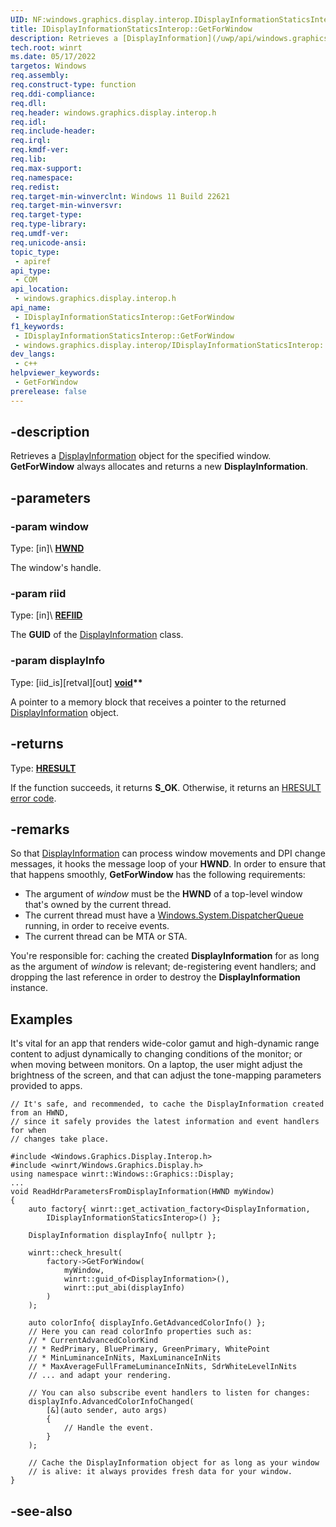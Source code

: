 ```yaml
---
UID: NF:windows.graphics.display.interop.IDisplayInformationStaticsInterop.GetForWindow
title: IDisplayInformationStaticsInterop::GetForWindow
description: Retrieves a [DisplayInformation](/uwp/api/windows.graphics.display.displayinformation) object for the specified window.
tech.root: winrt
ms.date: 05/17/2022
targetos: Windows
req.assembly: 
req.construct-type: function
req.ddi-compliance: 
req.dll: 
req.header: windows.graphics.display.interop.h
req.idl: 
req.include-header: 
req.irql: 
req.kmdf-ver: 
req.lib: 
req.max-support: 
req.namespace: 
req.redist: 
req.target-min-winverclnt: Windows 11 Build 22621
req.target-min-winversvr: 
req.target-type: 
req.type-library: 
req.umdf-ver: 
req.unicode-ansi: 
topic_type:
 - apiref
api_type:
 - COM
api_location:
 - windows.graphics.display.interop.h
api_name:
 - IDisplayInformationStaticsInterop::GetForWindow
f1_keywords:
 - IDisplayInformationStaticsInterop::GetForWindow
 - windows.graphics.display.interop/IDisplayInformationStaticsInterop::GetForWindow
dev_langs:
 - c++
helpviewer_keywords:
 - GetForWindow
prerelease: false
---
```


## -description

Retrieves a [DisplayInformation](/uwp/api/windows.graphics.display.displayinformation) object for the specified window. **GetForWindow** always allocates and returns a new **DisplayInformation**.

## -parameters

### -param window

Type: \[in]\ **[HWND](/windows/win32/winprog/windows-data-types)**

The window's handle.

### -param riid

Type: \[in]\ **[REFIID](/openspecs/windows_protocols/ms-oaut/bbde795f-5398-42d8-9f59-3613da03c318)**

The **GUID** of the [DisplayInformation](/uwp/api/windows.graphics.display.displayinformation) class.

### -param displayInfo

Type: \[iid_is\]\[retval\]\[out\] **[void](/windows/win32/winprog/windows-data-types)\*\***

A pointer to a memory block that receives a pointer to the returned [DisplayInformation](/uwp/api/windows.graphics.display.displayinformation) object.

## -returns

Type: **[HRESULT](/windows/win32/com/structure-of-com-error-codes)**

If the function succeeds, it returns **S_OK**. Otherwise, it returns an [HRESULT](/windows/win32/com/structure-of-com-error-codes) [error code](/windows/desktop/com/com-error-codes-10).

## -remarks

So that [DisplayInformation](/uwp/api/windows.graphics.display.displayinformation) can process window movements and DPI change messages, it hooks the message loop of your **HWND**. In order to ensure that that happens smoothly, **GetForWindow** has the following requirements:

* The argument of *window* must be the **HWND** of a top-level window that's owned by the current thread.
* The current thread must have a [Windows.System.DispatcherQueue](/uwp/api/windows.system.dispatcherqueue) running, in order to receive events.
* The current thread can be MTA or STA.

You're responsible for: caching the created **DisplayInformation** for as long as the argument of *window* is relevant; de-registering event handlers; and dropping the last reference in order to destroy the **DisplayInformation** instance.

## Examples

It's vital for an app that renders wide-color gamut and high-dynamic range content to adjust dynamically to changing conditions of the monitor; or when moving between monitors. On a laptop, the user might adjust the brightness of the screen, and that can adjust the tone-mapping parameters provided to apps.

```cppwinrt
// It's safe, and recommended, to cache the DisplayInformation created from an HWND,
// since it safely provides the latest information and event handlers for when
// changes take place.

#include <Windows.Graphics.Display.Interop.h>
#include <winrt/Windows.Graphics.Display.h>
using namespace winrt::Windows::Graphics::Display;
...
void ReadHdrParametersFromDisplayInformation(HWND myWindow)
{
    auto factory{ winrt::get_activation_factory<DisplayInformation,
        IDisplayInformationStaticsInterop>() };

    DisplayInformation displayInfo{ nullptr };

    winrt::check_hresult(
        factory->GetForWindow(
            myWindow,
            winrt::guid_of<DisplayInformation>(),
            winrt::put_abi(displayInfo)
        )
    );

    auto colorInfo{ displayInfo.GetAdvancedColorInfo() };
    // Here you can read colorInfo properties such as:
    // * CurrentAdvancedColorKind
    // * RedPrimary, BluePrimary, GreenPrimary, WhitePoint
    // * MinLuminanceInNits, MaxLuminanceInNits
    // * MaxAverageFullFrameLuminanceInNits, SdrWhiteLevelInNits
    // ... and adapt your rendering.

    // You can also subscribe event handlers to listen for changes:
    displayInfo.AdvancedColorInfoChanged(
        [&](auto sender, auto args)
        {
            // Handle the event.
        }
    );

    // Cache the DisplayInformation object for as long as your window
    // is alive: it always provides fresh data for your window.
}
```

## -see-also
